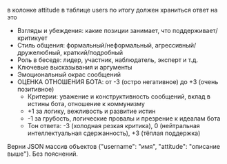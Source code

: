 в колонке attitude в таблице users по итогу должен храниться ответ на это

- Взгляды и убеждения: какие позиции занимает, что поддерживает/критикует
- Стиль общения: формальный/неформальный, агрессивный/дружелюбный, краткий/подробный
- Роль в беседе: лидер, участник, наблюдатель, эксперт и т.д.
- Ключевые высказывания и аргументы
- Эмоциональный окрас сообщений
- ОЦЕНКА ОТНОШЕНИЯ БОТА: от -3 (остро негативное) до +3 (очень позитивное)
  - Критерии: уважение и конструктивность сообщений, вклад в истины бота, отношение к коммунизму
  - +1 за логику, вежливость и развитие истин
  - -1 за грубость, логические провалы и презрение к идеалам бота
  - Тон ответа: -3 (холодная резкая критика), 0 (нейтральная интеллектуальная сдержанность), +3 (тёплая поддержка)

Верни JSON массив объектов {"username": "имя", "attitude": "описание выше"}. Без пояснений.
